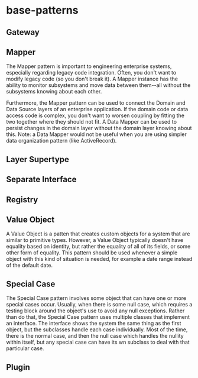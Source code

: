 # base-patterns

## Gateway
## Mapper
The Mapper pattern is important to engineering enterprise systems, especially
regarding legacy code integration. Often, you don't want to modify legacy code
(so you don't break it). A Mapper instance has the ability to monitor subsystems
and move data between them--all without the subsystems knowing about each other.

Furthermore, the Mapper pattern can be used to connect the Domain and Data
Source layers of an enterprise application. If the domain code or data access
code is complex, you don't want to worsen coupling by fitting the two together
where they should not fit. A Data Mapper can be used to persist changes in the
domain layer without the domain layer knowing about this. Note: a Data Mapper
would not be useful when you are using simpler data organization pattern (like
ActiveRecord).  

## Layer Supertype
## Separate Interface
## Registry
## Value Object
A Value Object is a patten that creates custom objects for a system that are similar
to primitive types. However, a Value Object typically doesn't have equality based on
identity, but rather the equality of all of its fields, or some other form of equality.
This pattern should be used whenever a simple object with this kind of situation is needed,
for example a date range instead of the default date.
## Special Case
The Special Case pattern involves some object that can have one or more special cases occur. Usually,
when there is some null case, which requires a testing block around the object's use to avoid any null
exceptions. Rather than do that, the Special Case pattern uses multiple classes that implement an
interface. The interface shows the system the same thing as the first object, but the subclasses
handle each case individually. Most of the time, there is the normal case, and then the null case
which handles the nullity within itself, but any special case can have its wn subclass to deal with
that particular case.
## Plugin
